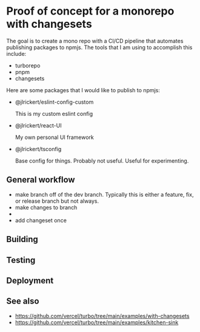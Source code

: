# Proof of concept for a monorepo with changesets

The goal is to create a mono repo with a CI/CD pipeline that automates
publishing packages to npmjs. The tools that I am using to accomplish this
include:

- turborepo
- pnpm
- changesets

Here are some packages that I would like to publish to npmjs:

- @jlrickert/eslint-config-custom

  This is my custom eslint config

- @jlrickert/react-UI

  My own personal UI framework

- @jlrickert/tsconfig

  Base config for things. Probably not useful. Useful for experimenting.

## General workflow

- make branch off of the dev branch. Typically this is either a feature, fix, or
  release branch but not always.
- make changes to branch
-
- add changeset once

## Building

## Testing

## Deployment

## See also

- https://github.com/vercel/turbo/tree/main/examples/with-changesets
- https://github.com/vercel/turbo/tree/main/examples/kitchen-sink

